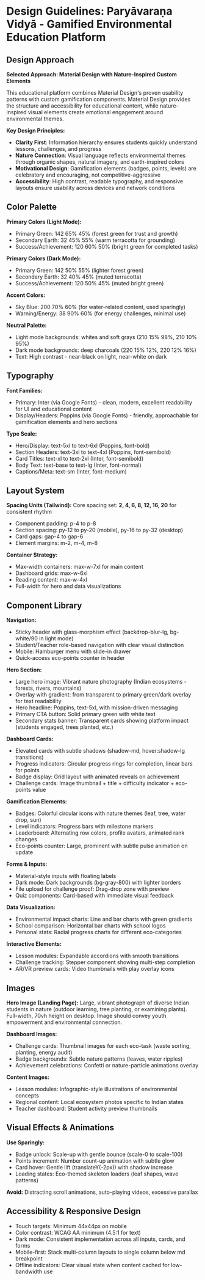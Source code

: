 # Design Guidelines: Paryāvaraṇa Vidyā - Gamified Environmental Education Platform

## Design Approach

**Selected Approach: Material Design with Nature-Inspired Custom Elements**

This educational platform combines Material Design's proven usability patterns with custom gamification components. Material Design provides the structure and accessibility for educational content, while nature-inspired visual elements create emotional engagement around environmental themes.

**Key Design Principles:**
- **Clarity First**: Information hierarchy ensures students quickly understand lessons, challenges, and progress
- **Nature Connection**: Visual language reflects environmental themes through organic shapes, natural imagery, and earth-inspired colors
- **Motivational Design**: Gamification elements (badges, points, levels) are celebratory and encouraging, not competitive-aggressive
- **Accessibility**: High contrast, readable typography, and responsive layouts ensure usability across devices and network conditions

## Color Palette

**Primary Colors (Light Mode):**
- Primary Green: 142 65% 45% (forest green for trust and growth)
- Secondary Earth: 32 45% 55% (warm terracotta for grounding)
- Success/Achievement: 120 60% 50% (bright green for completed tasks)

**Primary Colors (Dark Mode):**
- Primary Green: 142 50% 55% (lighter forest green)
- Secondary Earth: 32 40% 45% (muted terracotta)
- Success/Achievement: 120 50% 45% (muted bright green)

**Accent Colors:**
- Sky Blue: 200 70% 60% (for water-related content, used sparingly)
- Warning/Energy: 38 90% 60% (for energy challenges, minimal use)

**Neutral Palette:**
- Light mode backgrounds: whites and soft grays (210 15% 98%, 210 10% 95%)
- Dark mode backgrounds: deep charcoals (220 15% 12%, 220 12% 16%)
- Text: High contrast - near-black on light, near-white on dark

## Typography

**Font Families:**
- Primary: Inter (via Google Fonts) - clean, modern, excellent readability for UI and educational content
- Display/Headers: Poppins (via Google Fonts) - friendly, approachable for gamification elements and hero sections

**Type Scale:**
- Hero/Display: text-5xl to text-6xl (Poppins, font-bold)
- Section Headers: text-3xl to text-4xl (Poppins, font-semibold)
- Card Titles: text-xl to text-2xl (Inter, font-semibold)
- Body Text: text-base to text-lg (Inter, font-normal)
- Captions/Meta: text-sm (Inter, font-medium)

## Layout System

**Spacing Units (Tailwind):**
Core spacing set: **2, 4, 6, 8, 12, 16, 20** for consistent rhythm
- Component padding: p-4 to p-8
- Section spacing: py-12 to py-20 (mobile), py-16 to py-32 (desktop)
- Card gaps: gap-4 to gap-6
- Element margins: m-2, m-4, m-8

**Container Strategy:**
- Max-width containers: max-w-7xl for main content
- Dashboard grids: max-w-6xl
- Reading content: max-w-4xl
- Full-width for hero and data visualizations

## Component Library

**Navigation:**
- Sticky header with glass-morphism effect (backdrop-blur-lg, bg-white/90 in light mode)
- Student/Teacher role-based navigation with clear visual distinction
- Mobile: Hamburger menu with slide-in drawer
- Quick-access eco-points counter in header

**Hero Section:**
- Large hero image: Vibrant nature photography (Indian ecosystems - forests, rivers, mountains)
- Overlay with gradient: from transparent to primary green/dark overlay for text readability
- Hero headline: Poppins, text-5xl, with mission-driven messaging
- Primary CTA button: Solid primary green with white text
- Secondary stats banner: Transparent cards showing platform impact (students engaged, trees planted, etc.)

**Dashboard Cards:**
- Elevated cards with subtle shadows (shadow-md, hover:shadow-lg transitions)
- Progress indicators: Circular progress rings for completion, linear bars for points
- Badge display: Grid layout with animated reveals on achievement
- Challenge cards: Image thumbnail + title + difficulty indicator + eco-points value

**Gamification Elements:**
- Badges: Colorful circular icons with nature themes (leaf, tree, water drop, sun)
- Level indicators: Progress bars with milestone markers
- Leaderboard: Alternating row colors, profile avatars, animated rank changes
- Eco-points counter: Large, prominent with subtle pulse animation on update

**Forms & Inputs:**
- Material-style inputs with floating labels
- Dark mode: Dark backgrounds (bg-gray-800) with lighter borders
- File upload for challenge proof: Drag-drop zone with preview
- Quiz components: Card-based with immediate visual feedback

**Data Visualization:**
- Environmental impact charts: Line and bar charts with green gradients
- School comparison: Horizontal bar charts with school logos
- Personal stats: Radial progress charts for different eco-categories

**Interactive Elements:**
- Lesson modules: Expandable accordions with smooth transitions
- Challenge tracking: Stepper component showing multi-step completion
- AR/VR preview cards: Video thumbnails with play overlay icons

## Images

**Hero Image (Landing Page):**
Large, vibrant photograph of diverse Indian students in nature (outdoor learning, tree planting, or examining plants). Full-width, 70vh height on desktop. Image should convey youth empowerment and environmental connection.

**Dashboard Images:**
- Challenge cards: Thumbnail images for each eco-task (waste sorting, planting, energy audit)
- Badge backgrounds: Subtle nature patterns (leaves, water ripples)
- Achievement celebrations: Confetti or nature-particle animations overlay

**Content Images:**
- Lesson modules: Infographic-style illustrations of environmental concepts
- Regional content: Local ecosystem photos specific to Indian states
- Teacher dashboard: Student activity preview thumbnails

## Visual Effects & Animations

**Use Sparingly:**
- Badge unlock: Scale-up with gentle bounce (scale-0 to scale-100)
- Points increment: Number count-up animation with subtle glow
- Card hover: Gentle lift (translateY(-2px)) with shadow increase
- Loading states: Eco-themed skeleton loaders (leaf shapes, wave patterns)

**Avoid:** Distracting scroll animations, auto-playing videos, excessive parallax

## Accessibility & Responsive Design

- Touch targets: Minimum 44x44px on mobile
- Color contrast: WCAG AA minimum (4.5:1 for text)
- Dark mode: Consistent implementation across all inputs, cards, and forms
- Mobile-first: Stack multi-column layouts to single column below md breakpoint
- Offline indicators: Clear visual state when content cached for low-bandwidth use